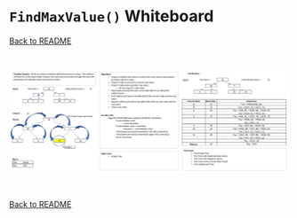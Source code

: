 # `FindMaxValue()` Whiteboard
[Back to README](./../README.md#findmaxvalue)

<br>

![append whiteboard](./../assets/find-max-value-tree.png)

<br>

[Back to README](./../README.md#findmaxvalue)
